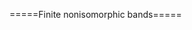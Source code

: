 =====Finite nonisomorphic bands=====
<html>
<div id="insert"></div>
<script src="http://math.chapman.edu/~jipsen/structures/ua.js"></script>
<script>init("Band",5,{idempotent:true,associative:true})</script>
</html>